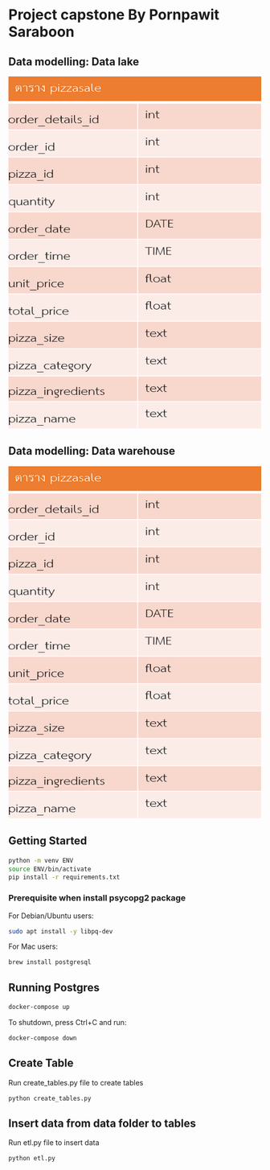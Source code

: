 # Project capstone By Pornpawit Saraboon


## Data modelling: Data lake
<img src="https://github.com/PornpawitSrSWU/swu-ds525/blob/main/final-capstone-project/Pic/datalake.png" height="700" width="1000" >

## Data modelling: Data warehouse
<img src="https://github.com/PornpawitSrSWU/swu-ds525/blob/main/final-capstone-project/Pic/datalake.png" height="700" width="1000" >

## Getting Started

```sh
python -m venv ENV
source ENV/bin/activate
pip install -r requirements.txt
```

### Prerequisite when install psycopg2 package

For Debian/Ubuntu users:

```sh
sudo apt install -y libpq-dev
```

For Mac users:

```sh
brew install postgresql
```

## Running Postgres

```sh
docker-compose up
```

To shutdown, press Ctrl+C and run:

```sh
docker-compose down
```
## Create Table

Run create_tables.py file to create tables

```sh
python create_tables.py
```
## Insert data from data folder to tables

Run etl.py file to insert data

```sh
python etl.py
```